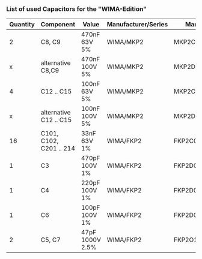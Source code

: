 ### List of used Capacitors for the "WIMA-Edition"  
  
  
Quantity | Component | Value | Manufacturer/Series | Manuf.-Type | Vendor | Vendor-Art.-No
-------- | -------- | -------- | -------- | -------- | -------- | --------
2 | C8, C9 | 470nF 63V 5%  | WIMA/MKP2 | MKP2C034701M00J   |  |  
x | alternative C8,C9 | 470nF 100V 5%  | WIMA/MKP2 | MKP2D034701M00J | Mouser | 505-MKP2D034701MJSSD
4 | C12 .. C15 | 100nF 63V 5%  | WIMA/MKP2 | MKP2C031001F00J | Mouser | 505-MKP2C031001F00JS
x | alternative C12 .. C15 | 100nF 100V 5%  | WIMA/MKP2 | MKP2D031001F00J | Mouser | 505-MKP2D031001FJI00
16 | C101, C102, C201 .. 214 | 33nF 63V 1% | WIMA/FKP2 | FKP2C023301L00E | buerklin.com | 42D8428
1 | C3 | 470pF 100V 1% | WIMA/FKP2 | FKP2D004701D00E | buerklin.com | 42D8438
1 | C4 | 220pF 100V 1% | WIMA/FKP2 | FKP2D002201D00E | buerklin.com | 42D8434
1 | C6 | 100pF 100V 1% | WIMA/FKP2 | FKP2D001001D00E | buerklin.com | 42D8430
2 | C5, C7 | 47pF 1000V 2.5% | WIMA/FKP2 | FKP2O100471D00H | Mouser | 505-FKP2O10471D0HO0
